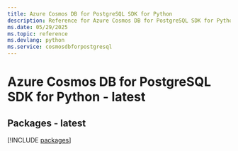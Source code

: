 ```yaml
---
title: Azure Cosmos DB for PostgreSQL SDK for Python
description: Reference for Azure Cosmos DB for PostgreSQL SDK for Python
ms.date: 05/29/2025
ms.topic: reference
ms.devlang: python
ms.service: cosmosdbforpostgresql
---
```

# Azure Cosmos DB for PostgreSQL SDK for Python - latest
## Packages - latest
[!INCLUDE [packages](cosmos-db-for-postgresql-index.md)]
